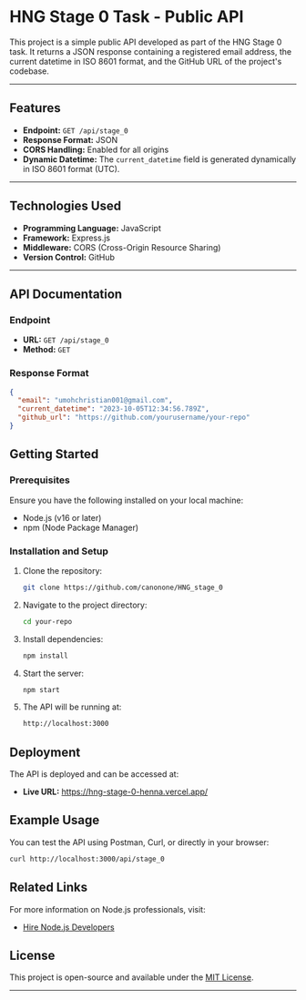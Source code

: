 # HNG Stage 0 Task - Public API

This project is a simple public API developed as part of the HNG Stage 0 task. It returns a JSON response containing a registered email address, the current datetime in ISO 8601 format, and the GitHub URL of the project's codebase.

---

## **Features**

- **Endpoint:** `GET /api/stage_0`
- **Response Format:** JSON
- **CORS Handling:** Enabled for all origins
- **Dynamic Datetime:** The `current_datetime` field is generated dynamically in ISO 8601 format (UTC).

---

## **Technologies Used**

- **Programming Language:** JavaScript
- **Framework:** Express.js
- **Middleware:** CORS (Cross-Origin Resource Sharing)
- **Version Control:** GitHub

---

## **API Documentation**

### **Endpoint**

- **URL:** `GET /api/stage_0`
- **Method:** `GET`

### **Response Format**

```json
{
  "email": "umohchristian001@gmail.com",
  "current_datetime": "2023-10-05T12:34:56.789Z",
  "github_url": "https://github.com/yourusername/your-repo"
}
```

## Getting Started

### Prerequisites

Ensure you have the following installed on your local machine:

- Node.js (v16 or later)
- npm (Node Package Manager)

### Installation and Setup

1. Clone the repository:
   ```sh
   git clone https://github.com/canonone/HNG_stage_0
   ```
2. Navigate to the project directory:
   ```sh
   cd your-repo
   ```
3. Install dependencies:
   ```sh
   npm install
   ```
4. Start the server:
   ```sh
   npm start
   ```
5. The API will be running at:
   ```sh
   http://localhost:3000
   ```

## Deployment

The API is deployed and can be accessed at:

- **Live URL:** https://hng-stage-0-henna.vercel.app/

## Example Usage

You can test the API using Postman, Curl, or directly in your browser:

```sh
curl http://localhost:3000/api/stage_0
```

## Related Links

For more information on Node.js professionals, visit:

- [Hire Node.js Developers](https://hng.tech/hire/nodejs-developers)

## License

This project is open-source and available under the [MIT License](LICENSE).

---

